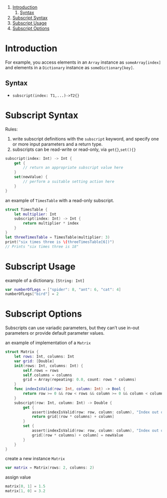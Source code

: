 1. [Introduction](#introduction)
    1. [Syntax](#syntax)
2. [Subscript Syntax](#subscript-syntax)
3. [Subscript Usage](#subscript-usage)
4. [Subscript Options](#subscript-options)
# Introduction
For example, you access elements in an `Array` instance as `someArray[index]` and elements in a `Dictionary` instance as `someDictionary[key]`.
## Syntax
* `subscript(index: T1,...)->T2{}`
# Subscript Syntax
Rules:
1. write subscript definitions with the `subscript` keyword, and specify one or more input parameters and a return type.
2. subscripts can be read-write or read-only, via `get{}`,`set(){}`

```swift
subscript(index: Int) -> Int {
    get {
        // return an appropriate subscript value here
    }
    set(newValue) {
        // perform a suitable setting action here
    }
}
```

an example of `TimesTable` with a read-only subscript.
```swift
struct TimesTable {
    let multiplier: Int
    subscript(index: Int) -> Int {
        return multiplier * index
    }
}
let threeTimesTable = TimesTable(multiplier: 3)
print("six times three is \(threeTimesTable[6])")
// Prints "six times three is 18"
```

# Subscript Usage
example of a dictionary. `[String: Int]`
```swift
var numberOfLegs = ["spider": 8, "ant": 6, "cat": 4]
numberOfLegs["bird"] = 2
```

# Subscript Options
Subscripts can use variadic parameters, but they can’t use in-out parameters or provide default parameter values.

an example of implementation of a `Matrix`
```swift
struct Matrix {
    let rows: Int, columns: Int
    var grid: [Double]
    init(rows: Int, columns: Int) {
        self.rows = rows
        self.columns = columns
        grid = Array(repeating: 0.0, count: rows * columns)
    }
    func indexIsValid(row: Int, column: Int) -> Bool {
        return row >= 0 && row < rows && column >= 0 && column < columns
    }
    subscript(row: Int, column: Int) -> Double {
        get {
            assert(indexIsValid(row: row, column: column), "Index out of range")
            return grid[(row * columns) + column]
        }
        set {
            assert(indexIsValid(row: row, column: column), "Index out of range")
            grid[(row * columns) + column] = newValue
        }
    }
}
```
create a new instance `Matrix`
```swift
var matrix = Matrix(rows: 2, columns: 2)
```
assign value
```swift
matrix[0, 1] = 1.5
matrix[1, 0] = 3.2
```
